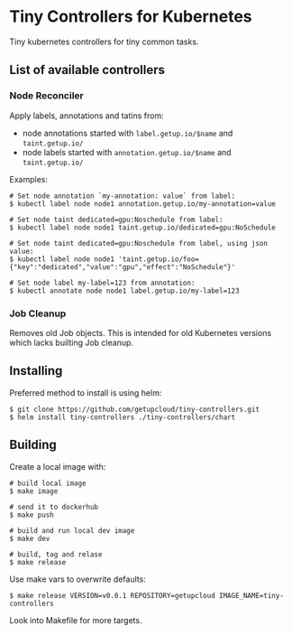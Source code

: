 # Tiny Controllers for Kubernetes

Tiny kubernetes controllers for tiny common tasks.

## List of available controllers

### Node Reconciler

Apply labels, annotations and tatins from:

- node annotations started with `label.getup.io/$name` and `taint.getup.io/`
- node labels started with `annotation.getup.io/$name` and `taint.getup.io/`

Examples:

```
# Set node annotation `my-annotation: value` from label:
$ kubectl label node node1 annotation.getup.io/my-annotation=value

# Set node taint dedicated=gpu:Noschedule from label:
$ kubectl label node node1 taint.getup.io/dedicated=gpu:NoSchedule

# Set node taint dedicated=gpu:Noschedule from label, using json value:
$ kubectl label node node1 'taint.getup.io/foo={"key":"dedicated","value":"gpu","effect":"NoSchedule"}'

# Set node label my-label=123 from annotation:
$ kubectl annotate node node1 label.getup.io/my-label=123
```

### Job Cleanup

Removes old Job objects. This is intended for old Kubernetes versions which lacks builting Job cleanup.


## Installing

Preferred method to install is using helm:

```
$ git clone https://github.com/getupcloud/tiny-controllers.git
$ helm install tiny-controllers ./tiny-controllers/chart
```

## Building

Create a local image with:

```
# build local image
$ make image

# send it to dockerhub
$ make push

# build and run local dev image
$ make dev

# build, tag and relase
$ make release
```

Use make vars to overwrite defaults:

```
$ make release VERSION=v0.0.1 REPOSITORY=getupcloud IMAGE_NAME=tiny-controllers
```

Look into Makefile for more targets.
